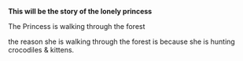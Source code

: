 __This will be the story of the lonely princess__

The Princess is walking through the forest

the reason she is walking through the forest is because she is hunting crocodiles & kittens.